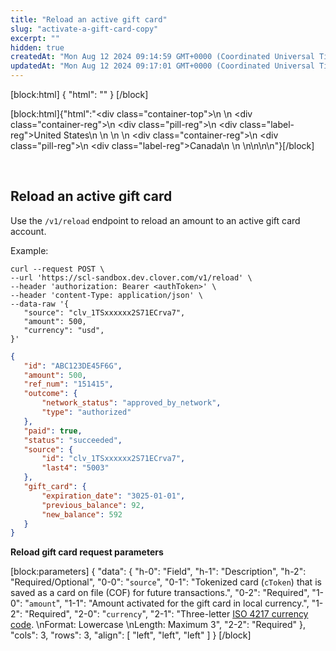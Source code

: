 ```yaml
---
title: "Reload an active gift card"
slug: "activate-a-gift-card-copy"
excerpt: ""
hidden: true
createdAt: "Mon Aug 12 2024 09:14:59 GMT+0000 (Coordinated Universal Time)"
updatedAt: "Mon Aug 12 2024 09:17:01 GMT+0000 (Coordinated Universal Time)"
---
```

[block:html]
{
  "html": "<!--2024.Apr.8: Added RegionIcon-US-CAN reusable content to replace long form html -cd\n<!--2024.Jul.2: DS-6674 changed paramer label from \"card_number\" to \"number\" -cd-->"
}
[/block]


[block:html]{"html":"<div class=\"container-top\">\n  <!--United States-->\n  <div class=\"container-reg\">\n    <div class=\"pill-reg\">\n      <div class=\"label-reg\">United States</div>\n    </div>\n  </div>\n  <!--Canada-->\n  <div class=\"container-reg\">\n    <div class=\"pill-reg\">\n      <div class=\"label-reg\">Canada</div>\n    </div>\n  </div>\n</div>\n\n<!--Css-->\n<style>\n.container-top {\n  top: -15px;\n  position: relative;\n  margin-bottom: -5px;\n}\n\n.container-reg {\n  align-items: center;\n  min-width: auto; \n  width: fit-content;\n  text-align: left;\n  overflow: auto;\n  display: inline-block; \n}\n\n/*Pill format REG*/\n.pill-reg {\n  background: #44BB44;\n  border: .5px solid #44BB44;\n  margin-left: 5px;\n  overflow: hidden;\n  display: flex; \n  justify-content: center; \n  align-items: center; \n  border-radius: 10px;\n  height: 1.8rem;\n  margin-top: 10px;\n  margin-bottom: 1.5px; \n  padding: 0 10px; \n}\n\n/*Text FORMAT inside REG pills */\n.pill-reg .label-reg, \n.pill-reg__addon .label-reg \n{\n  font-style: normal;\n  font-weight: normal;\n  font-size: 12px;\n  color: #fff;\n  vertical-align: middle;\n  margin: 0;\n  padding: 0 5px;\n}\n</style>"}[/block]

<br />

## Reload an active gift card

Use the `/v1/reload` endpoint to reload an amount to an active gift card account.

Example:

```curl
curl --request POST \
--url 'https://scl-sandbox.dev.clover.com/v1/reload' \
--header 'authorization: Bearer <authToken>' \
--header 'content-Type: application/json' \
--data-raw '{
   "source": "clv_1TSxxxxxx2S71ECrva7",
   "amount": 500,
   "currency": "usd",
}'

```
```json
{
   "id": "ABC123DE45F6G",
   "amount": 500,
   "ref_num": "151415",
   "outcome": {
       "network_status": "approved_by_network",
       "type": "authorized"
   },
   "paid": true,
   "status": "succeeded",
   "source": {
       "id": "clv_1TSxxxxxx2S71ECrva7",
       "last4": "5003"
   },
   "gift_card": {
       "expiration_date": "3025-01-01",
       "previous_balance": 92,
       "new_balance": 592
   }
}
```

**Reload gift card request parameters**

[block:parameters]
{
  "data": {
    "h-0": "Field",
    "h-1": "Description",
    "h-2": "Required/Optional",
    "0-0": "`source`",
    "0-1": "Tokenized card (`cToken`) that is saved as a card on file (COF) for future transactions.",
    "0-2": "Required",
    "1-0": "`amount`",
    "1-1": "Amount activated for the gift card in local currency.",
    "1-2": "Required",
    "2-0": "`currency`",
    "2-1": "Three-letter [ISO 4217 currency code](https://www.iso.org/iso-4217-currency-codes.html).  \nFormat: Lowercase  \nLength: Maximum 3",
    "2-2": "Required"
  },
  "cols": 3,
  "rows": 3,
  "align": [
    "left",
    "left",
    "left"
  ]
}
[/block]
